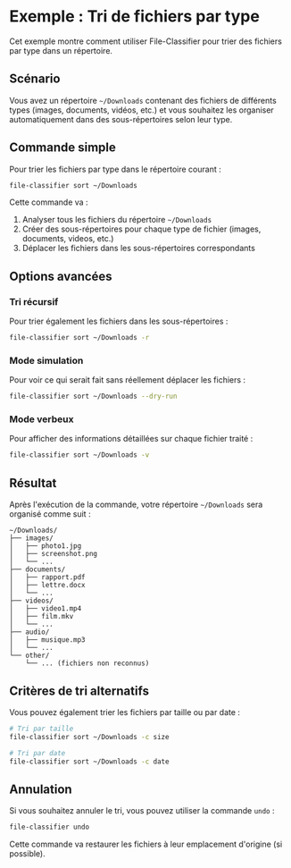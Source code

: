 # Exemple : Tri de fichiers par type

Cet exemple montre comment utiliser File-Classifier pour trier des fichiers par type dans un répertoire.

## Scénario

Vous avez un répertoire `~/Downloads` contenant des fichiers de différents types (images, documents, vidéos, etc.) et vous souhaitez les organiser automatiquement dans des sous-répertoires selon leur type.

## Commande simple

Pour trier les fichiers par type dans le répertoire courant :

```bash
file-classifier sort ~/Downloads
```

Cette commande va :

1. Analyser tous les fichiers du répertoire `~/Downloads`
2. Créer des sous-répertoires pour chaque type de fichier (images, documents, videos, etc.)
3. Déplacer les fichiers dans les sous-répertoires correspondants

## Options avancées

### Tri récursif

Pour trier également les fichiers dans les sous-répertoires :

```bash
file-classifier sort ~/Downloads -r
```

### Mode simulation

Pour voir ce qui serait fait sans réellement déplacer les fichiers :

```bash
file-classifier sort ~/Downloads --dry-run
```

### Mode verbeux

Pour afficher des informations détaillées sur chaque fichier traité :

```bash
file-classifier sort ~/Downloads -v
```

## Résultat

Après l'exécution de la commande, votre répertoire `~/Downloads` sera organisé comme suit :

```
~/Downloads/
├── images/
│   ├── photo1.jpg
│   ├── screenshot.png
│   └── ...
├── documents/
│   ├── rapport.pdf
│   ├── lettre.docx
│   └── ...
├── videos/
│   ├── video1.mp4
│   ├── film.mkv
│   └── ...
├── audio/
│   ├── musique.mp3
│   └── ...
└── other/
    └── ... (fichiers non reconnus)
```

## Critères de tri alternatifs

Vous pouvez également trier les fichiers par taille ou par date :

```bash
# Tri par taille
file-classifier sort ~/Downloads -c size

# Tri par date
file-classifier sort ~/Downloads -c date
```

## Annulation

Si vous souhaitez annuler le tri, vous pouvez utiliser la commande `undo` :

```bash
file-classifier undo
```

Cette commande va restaurer les fichiers à leur emplacement d'origine (si possible).
